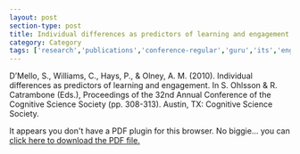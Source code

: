 ```yaml
---
layout: post
section-type: post
title: Individual differences as predictors of learning and engagement
category: Category
tags: ['research','publications','conference-regular','guru','its','engagement','education-research']
---
```

D’Mello, S., Williams, C., Hays, P., & Olney, A. M. (2010). Individual differences as predictors of learning and engagement. In S.  Ohlsson & R. Catrambone (Eds.), Proceedings of the 32nd Annual Conference of the Cognitive Science Society (pp. 308-313). Austin, TX: Cognitive Science Society.  

<object data="https://blogs.memphis.edu/aolney/files/2019/10/dmello_cogsci2010.pdf" type="application/pdf" width="100%" height="600px">
 
  <p>It appears you don't have a PDF plugin for this browser.
  No biggie... you can <a href="https://blogs.memphis.edu/aolney/files/2019/10/dmello_cogsci2010.pdf">click here to
  download the PDF file.</a></p>
  
</object>
